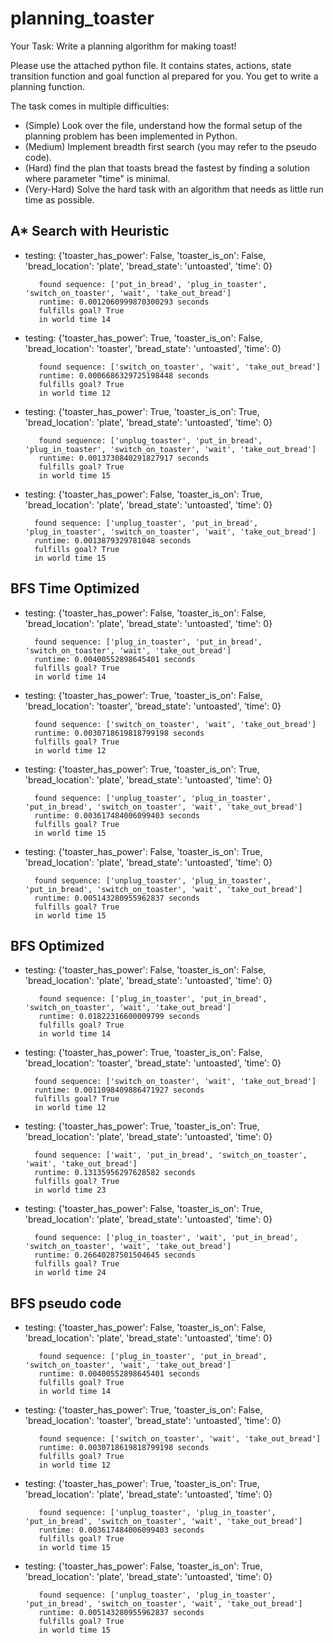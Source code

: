 # planning_toaster

Your Task: Write a planning algorithm for making toast!

Please use the attached python file. It contains states, actions, state transition function and goal function al prepared for you. You get to write a planning function.

The task comes in multiple difficulties:
- (Simple) Look over the file, understand how the formal setup of the planning problem has been implemented in Python.
- (Medium) Implement breadth first search (you may refer to the pseudo code).
- (Hard) find the plan that toasts bread the fastest by finding a solution where parameter "time" is minimal.
- (Very-Hard) Solve the hard task with an algorithm that needs as little run time as possible.


## A* Search with Heuristic

- testing: {'toaster_has_power': False, 'toaster_is_on': False, 'bread_location': 'plate', 'bread_state': 'untoasted', 'time': 0}
  
         found sequence: ['put_in_bread', 'plug_in_toaster', 'switch_on_toaster', 'wait', 'take_out_bread']
         runtime: 0.0012060999870300293 seconds
         fulfills goal? True
         in world time 14


- testing: {'toaster_has_power': True, 'toaster_is_on': False, 'bread_location': 'toaster', 'bread_state': 'untoasted', 'time': 0}

         found sequence: ['switch_on_toaster', 'wait', 'take_out_bread']
         runtime: 0.0006686329725198448 seconds
         fulfills goal? True
         in world time 12


- testing: {'toaster_has_power': True, 'toaster_is_on': True, 'bread_location': 'plate', 'bread_state': 'untoasted', 'time': 0}
  
         found sequence: ['unplug_toaster', 'put_in_bread', 'plug_in_toaster', 'switch_on_toaster', 'wait', 'take_out_bread']
         runtime: 0.0013730840291827917 seconds
         fulfills goal? True
         in world time 15


 - testing: {'toaster_has_power': False, 'toaster_is_on': True, 'bread_location': 'plate', 'bread_state': 'untoasted', 'time': 0}
   
         found sequence: ['unplug_toaster', 'put_in_bread', 'plug_in_toaster', 'switch_on_toaster', 'wait', 'take_out_bread']
         runtime: 0.0013879329781048 seconds
         fulfills goal? True
         in world time 15

## BFS Time Optimized
 - testing: {'toaster_has_power': False, 'toaster_is_on': False, 'bread_location': 'plate', 'bread_state': 'untoasted', 'time': 0}
   
         found sequence: ['plug_in_toaster', 'put_in_bread', 'switch_on_toaster', 'wait', 'take_out_bread']
         runtime: 0.00400552898645401 seconds
         fulfills goal? True
         in world time 14


 - testing: {'toaster_has_power': True, 'toaster_is_on': False, 'bread_location': 'toaster', 'bread_state': 'untoasted', 'time': 0}
   
         found sequence: ['switch_on_toaster', 'wait', 'take_out_bread']
         runtime: 0.0030718619818799198 seconds
         fulfills goal? True
         in world time 12


 - testing: {'toaster_has_power': True, 'toaster_is_on': True, 'bread_location': 'plate', 'bread_state': 'untoasted', 'time': 0}
   
         found sequence: ['unplug_toaster', 'plug_in_toaster', 'put_in_bread', 'switch_on_toaster', 'wait', 'take_out_bread']
         runtime: 0.003617484006099403 seconds
         fulfills goal? True
         in world time 15


 - testing: {'toaster_has_power': False, 'toaster_is_on': True, 'bread_location': 'plate', 'bread_state': 'untoasted', 'time': 0}
   
         found sequence: ['unplug_toaster', 'plug_in_toaster', 'put_in_bread', 'switch_on_toaster', 'wait', 'take_out_bread']
         runtime: 0.005143280955962837 seconds
         fulfills goal? True
         in world time 15


## BFS Optimized 

- testing: {'toaster_has_power': False, 'toaster_is_on': False, 'bread_location': 'plate', 'bread_state': 'untoasted', 'time': 0}
  
         found sequence: ['plug_in_toaster', 'put_in_bread', 'switch_on_toaster', 'wait', 'take_out_bread']
         runtime: 0.01822316600009799 seconds
         fulfills goal? True
         in world time 14


 - testing: {'toaster_has_power': True, 'toaster_is_on': False, 'bread_location': 'toaster', 'bread_state': 'untoasted', 'time': 0}
   
         found sequence: ['switch_on_toaster', 'wait', 'take_out_bread']
         runtime: 0.0011098409886471927 seconds
         fulfills goal? True
         in world time 12


 - testing: {'toaster_has_power': True, 'toaster_is_on': True, 'bread_location': 'plate', 'bread_state': 'untoasted', 'time': 0}
   
         found sequence: ['wait', 'put_in_bread', 'switch_on_toaster', 'wait', 'take_out_bread']
         runtime: 0.13135956297628582 seconds
         fulfills goal? True
         in world time 23


 - testing: {'toaster_has_power': False, 'toaster_is_on': True, 'bread_location': 'plate', 'bread_state': 'untoasted', 'time': 0}
   
         found sequence: ['plug_in_toaster', 'wait', 'put_in_bread', 'switch_on_toaster', 'wait', 'take_out_bread']
         runtime: 0.26640287501504645 seconds
         fulfills goal? True
         in world time 24

## BFS pseudo code


- testing: {'toaster_has_power': False, 'toaster_is_on': False, 'bread_location': 'plate', 'bread_state': 'untoasted', 'time': 0}
  
         found sequence: ['plug_in_toaster', 'put_in_bread', 'switch_on_toaster', 'wait', 'take_out_bread']
         runtime: 0.00400552898645401 seconds
         fulfills goal? True
         in world time 14


- testing: {'toaster_has_power': True, 'toaster_is_on': False, 'bread_location': 'toaster', 'bread_state': 'untoasted', 'time': 0}
  
         found sequence: ['switch_on_toaster', 'wait', 'take_out_bread']
         runtime: 0.0030718619818799198 seconds
         fulfills goal? True
         in world time 12


- testing: {'toaster_has_power': True, 'toaster_is_on': True, 'bread_location': 'plate', 'bread_state': 'untoasted', 'time': 0}
  
         found sequence: ['unplug_toaster', 'plug_in_toaster', 'put_in_bread', 'switch_on_toaster', 'wait', 'take_out_bread']
         runtime: 0.003617484006099403 seconds
         fulfills goal? True
         in world time 15


- testing: {'toaster_has_power': False, 'toaster_is_on': True, 'bread_location': 'plate', 'bread_state': 'untoasted', 'time': 0}
  
         found sequence: ['unplug_toaster', 'plug_in_toaster', 'put_in_bread', 'switch_on_toaster', 'wait', 'take_out_bread']
         runtime: 0.005143280955962837 seconds
         fulfills goal? True
         in world time 15
